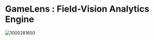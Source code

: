 # GameLens : Field-Vision Analytics Engine
![1000281650](https://github.com/user-attachments/assets/bfb499bf-fbc1-4703-8af6-b7f34d9aa69f)
